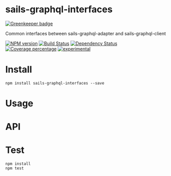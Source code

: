 # sails-graphql-interfaces

[![Greenkeeper badge](https://badges.greenkeeper.io/arvitaly/sails-graphql-interfaces.svg)](https://greenkeeper.io/)

Common interfaces between sails-graphql-adapter and sails-graphql-client

[![NPM version][npm-image]][npm-url] [![Build Status][travis-image]][travis-url] [![Dependency Status][daviddm-image]][daviddm-url] [![Coverage percentage][coveralls-image]][coveralls-url]
[![experimental](http://badges.github.io/stability-badges/dist/experimental.svg)](http://github.com/badges/stability-badges)

# Install

    npm install sails-graphql-interfaces --save

# Usage



# API



# Test

    npm install
    npm test

[npm-image]: https://badge.fury.io/js/sails-graphql-interfaces.svg
[npm-url]: https://npmjs.org/package/sails-graphql-interfaces
[travis-image]: https://travis-ci.org/arvitaly/sails-graphql-interfaces.svg?branch=master
[travis-url]: https://travis-ci.org/arvitaly/sails-graphql-interfaces
[daviddm-image]: https://david-dm.org/arvitaly/sails-graphql-interfaces.svg?theme=shields.io
[daviddm-url]: https://david-dm.org/arvitaly/sails-graphql-interfaces
[coveralls-image]: https://coveralls.io/repos/arvitaly/sails-graphql-interfaces/badge.svg
[coveralls-url]: https://coveralls.io/r/arvitaly/sails-graphql-interfaces